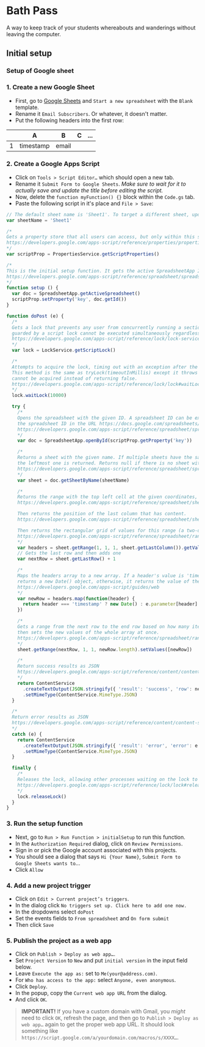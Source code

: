 # Bath Pass
A way to keep track of your students whereabouts and wanderings without leaving the computer.

## Initial setup 
### Setup of Google sheet

### 1. Create a new Google Sheet

- First, go to [Google Sheets](https://docs.google.com/spreadsheets) and `Start a new spreadsheet` with the `Blank` template.
- Rename it `Email Subscribers`. Or whatever, it doesn't matter.
- Put the following headers into the first row:

|   |     A     |   B   | C | ... |
|---|:---------:|:-----:|:-:|:---:|
| 1 | timestamp | email |   |     |

### 2. Create a Google Apps Script

- Click on `Tools > Script Editor…` which should open a new tab.
- Rename it `Submit Form to Google Sheets`. _Make sure to wait for it to actually save and update the title before editing the script._
- Now, delete the `function myFunction() {}` block within the `Code.gs` tab.
- Paste the following script in it's place and `File > Save`:

```js
// The default sheet name is 'Sheet1'. To target a different sheet, update this variable.
var sheetName = 'Sheet1'

/*
Gets a property store that all users can access, but only within this script.
https://developers.google.com/apps-script/reference/properties/properties-service#getScriptProperties()
*/
var scriptProp = PropertiesService.getScriptProperties()

/*
This is the initial setup function. It gets the active SpreadsheetApp ID and adds it to our PropertiesService.
https://developers.google.com/apps-script/reference/spreadsheet/spreadsheet-app#getactivespreadsheet
*/
function setup () {
  var doc = SpreadsheetApp.getActiveSpreadsheet()
  scriptProp.setProperty('key', doc.getId())
}

function doPost (e) {
  /*
  Gets a lock that prevents any user from concurrently running a section of code. A code section
  guarded by a script lock cannot be executed simultaneously regardless of the user's identity.
  https://developers.google.com/apps-script/reference/lock/lock-service#getScriptLock()
  */
  var lock = LockService.getScriptLock()

  /*
  Attempts to acquire the lock, timing out with an exception after the provided number of milliseconds.
  This method is the same as tryLock(timeoutInMillis) except it throws an exception when the lock
  cannot be acquired instead of returning false.
  https://developers.google.com/apps-script/reference/lock/lock#waitLock(Integer)
  */
  lock.waitLock(10000)

  try {
    /*
    Opens the spreadsheet with the given ID. A spreadsheet ID can be extracted from its URL. For example,
    the spreadsheet ID in the URL https://docs.google.com/spreadsheets/d/abc1234567/edit#gid=0 is "abc1234567".
    https://developers.google.com/apps-script/reference/spreadsheet/spreadsheet-app#openbyidid
    */
    var doc = SpreadsheetApp.openById(scriptProp.getProperty('key'))

    /*
    Returns a sheet with the given name. If multiple sheets have the same name,
    the leftmost one is returned. Returns null if there is no sheet with the given name.
    https://developers.google.com/apps-script/reference/spreadsheet/spreadsheet#getSheetByName(String)
    */
    var sheet = doc.getSheetByName(sheetName)

    /*
    Returns the range with the top left cell at the given coordinates, and with the given number of rows.
    https://developers.google.com/apps-script/reference/spreadsheet/sheet#getRange(Integer,Integer)

    Then returns the position of the last column that has content.
    https://developers.google.com/apps-script/reference/spreadsheet/sheet#getlastcolumn

    Then returns the rectangular grid of values for this range (a two-dimensional array of values, indexed by row, then by column.)
    https://developers.google.com/apps-script/reference/spreadsheet/range#getValues()
    */
    var headers = sheet.getRange(1, 1, 1, sheet.getLastColumn()).getValues()[0]
    // Gets the last row and then adds one
    var nextRow = sheet.getLastRow() + 1

    /*
    Maps the headers array to a new array. If a header's value is 'timestamp' then it
    returns a new Date() object, otherwise, it returns the value of the matching URL parameter
    https://developers.google.com/apps-script/guides/web
    */
    var newRow = headers.map(function(header) {
      return header === 'timestamp' ? new Date() : e.parameter[header]
    })

    /*
    Gets a range from the next row to the end row based on how many items are in newRow
    then sets the new values of the whole array at once.
    https://developers.google.com/apps-script/reference/spreadsheet/range#setValues(Object)
    */
    sheet.getRange(nextRow, 1, 1, newRow.length).setValues([newRow])

    /*
    Return success results as JSON
    https://developers.google.com/apps-script/reference/content/content-service
    */
    return ContentService
      .createTextOutput(JSON.stringify({ 'result': 'success', 'row': nextRow }))
      .setMimeType(ContentService.MimeType.JSON)
  }

  /*
  Return error results as JSON
  https://developers.google.com/apps-script/reference/content/content-service
  */
  catch (e) {
    return ContentService
      .createTextOutput(JSON.stringify({ 'result': 'error', 'error': e }))
      .setMimeType(ContentService.MimeType.JSON)
  }

  finally {
    /*
    Releases the lock, allowing other processes waiting on the lock to continue.
    https://developers.google.com/apps-script/reference/lock/lock#releaseLock()
    */
    lock.releaseLock()
  }
}

```

### 3. Run the setup function

- Next, go to `Run > Run Function > initialSetup` to run this function.
- In the `Authorization Required` dialog, click on `Review Permissions`.
- Sign in or pick the Google account associated with this projects.
- You should see a dialog that says `Hi {Your Name}`, `Submit Form to Google Sheets wants to`...
- Click `Allow`

### 4. Add a new project trigger 
- Click on `Edit > Current project’s triggers`. 
- In the dialog click `No triggers set up. Click here to add one now.` 
- In the dropdowns select `doPost`
- Set the events fields to `From spreadsheet` and `On form submit`
- Then click `Save`

### 5. Publish the project as a web app

- Click on `Publish > Deploy as web app…`.
- Set `Project Version` to `New` and put `initial version` in the input field below.
- Leave `Execute the app as:` set to `Me(your@address.com)`.
- For `Who has access to the app:` select `Anyone, even anonymous`.
- Click `Deploy`.
- In the popup, copy the `Current web app URL` from the dialog.
- And click `OK`.

> **IMPORTANT!** If you have a custom domain with Gmail, you _might_ need to click `OK`, refresh the page, and then go to `Publish > Deploy as web app…` again to get the proper web app URL. It should look something like `https://script.google.com/a/yourdomain.com/macros/s/XXXX…`.

